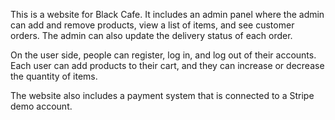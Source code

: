 This is a website for Black Cafe. It includes an admin panel where the admin can add and remove products, view a list of items, and see customer orders. The admin can also update the delivery status of each order.

On the user side, people can register, log in, and log out of their accounts. Each user can add products to their cart, and they can increase or decrease the quantity of items.

The website also includes a payment system that is connected to a Stripe demo account.
